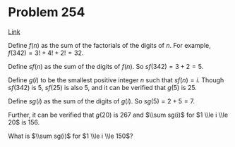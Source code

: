 # Problem 254

[Link](https://projecteuler.net/problem=254)

Define $f(n)$ as the sum of the factorials of the digits of $n$. For example, $f(342) = 3! + 4! + 2! = 32$.

Define $sf(n)$ as the sum of the digits of $f(n)$. So $sf(342) = 3 + 2 = 5$.

Define $g(i)$ to be the smallest positive integer $n$ such that $sf(n) = i$. Though $sf(342)$ is $5$, $sf(25)$ is also $5$, and it can be verified that $g(5)$ is $25$.

Define $sg(i)$ as the sum of the digits of $g(i)$. So $sg(5) = 2 + 5 = 7$.

Further, it can be verified that $g(20)$ is $267$ and $\\sum sg(i)$ for $1 \\le i \\le 20$ is $156$.

What is $\\sum sg(i)$ for $1 \\le i \\le 150$?